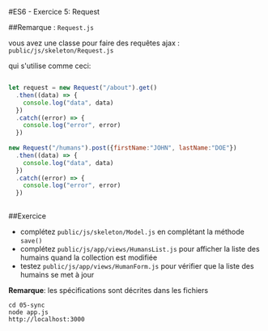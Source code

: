 #ES6 - Exercice 5: Request

##Remarque : `Request.js`

vous avez une classe pour faire des requêtes ajax : `public/js/skeleton/Request.js`

qui s'utilise comme ceci:

```javascript

let request = new Request("/about").get()
  .then((data) => {
    console.log("data", data)
  })
  .catch((error) => {
    console.log("error", error)
  })
    
new Request("/humans").post({firstName:"JOHN", lastName:"DOE"})
  .then((data) => {
    console.log("data", data)
  })
  .catch((error) => {
    console.log("error", error)
  })    
    
```

##Exercice

- complétez `public/js/skeleton/Model.js` en complétant la méthode `save()`
- complétez `public/js/app/views/HumansList.js` pour afficher la liste des humains quand la collection est modifiée
- testez `public/js/app/views/HumanForm.js` pour vérifier que la liste des humains se met à jour

**Remarque**: les spécifications sont décrites dans les fichiers

    cd 05-sync
    node app.js
    http://localhost:3000
